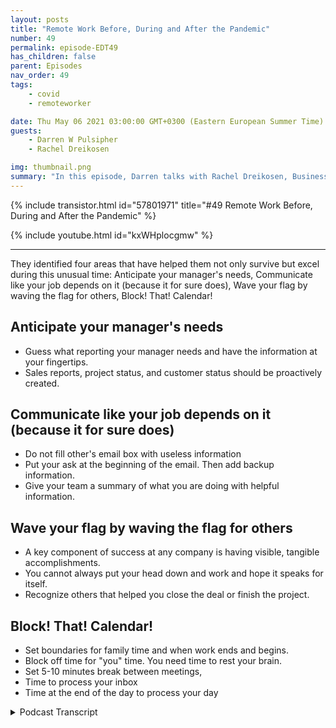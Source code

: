 ```yaml
---
layout: posts
title: "Remote Work Before, During and After the Pandemic"
number: 49
permalink: episode-EDT49
has_children: false
parent: Episodes
nav_order: 49
tags:
    - covid
    - remoteworker

date: Thu May 06 2021 03:00:00 GMT+0300 (Eastern European Summer Time)
guests:
    - Darren W Pulsipher
    - Rachel Dreikosen

img: thumbnail.png
summary: "In this episode, Darren talks with Rachel Dreikosen, Business Development Manager in Public Sector at Intel, about how COVID-19 has effective her work-life balance and why she started a blog to help other female technical sales professionals."
---
```


{% include transistor.html id="57801971" title="#49 Remote Work Before, During and After the Pandemic" %}

{% include youtube.html id="kxWHplocgmw" %}

---

They identified four areas that have helped them not only survive but excel during this unusual time: Anticipate your manager's needs, Communicate like your job depends on it (because it for sure does), Wave your flag by waving the flag for others, Block! That! Calendar!

## Anticipate your manager's needs

* Guess what reporting your manager needs and have the information at your fingertips.
* Sales reports, project status, and customer status should be proactively created.

## Communicate like your job depends on it (because it for sure does)

* Do not fill other's email box with useless information
* Put your ask at the beginning of the email. Then add backup information.
* Give your team a summary of what you are doing with helpful information.

## Wave your flag by waving the flag for others

* A key component of success at any company is having visible, tangible accomplishments.
* You cannot always put your head down and work and hope it speaks for itself.
* Recognize others that helped you close the deal or finish the project.

## Block! That! Calendar!

* Set boundaries for family time and when work ends and begins.
* Block off time for "you" time. You need time to rest your brain.
* Set 5-10 minutes break between meetings,
* Time to process your inbox
* Time at the end of the day to process your day



<details>
<summary> Podcast Transcript </summary>

<p></p>

</details>
